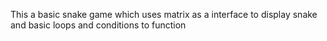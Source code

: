 This a basic snake game which uses matrix as a interface to display snake and basic loops and conditions to function
